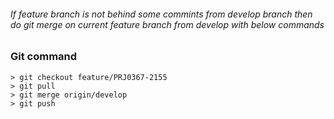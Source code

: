 ###### If feature branch is not behind some commints from develop branch then do git merge on current feature branch from develop with below commands

### Git command
    > git checkout feature/PRJ0367-2155
    > git pull
    > git merge origin/develop
    > git push
